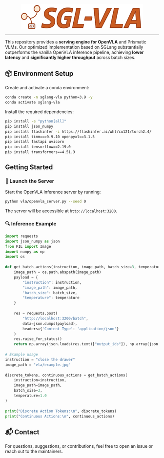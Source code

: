 <div align="center"  id="sglangtop">
<img src="assets/logo.png" alt="logo" width="400" margin="10px"></img>

</div>

--------------------------------------------------------------------------------
This repository provides a **serving engine for OpenVLA** and Prismatic VLMs. Our optimized implementation based on SGLang substantially outperforms the vanilla OpenVLA inference pipeline, achieving **lower latency** and **significantly higher throughput** across batch sizes.



## 📦 Environment Setup

Create and activate a conda environment:

```bash
conda create -n sglang-vla python=3.9 -y
conda activate sglang-vla
```

Install the required dependencies:

```bash
pip install -e "python[all]"
pip install json_numpy
pip install flashinfer -i https://flashinfer.ai/whl/cu121/torch2.4/
pip install timm===0.9.10 openpyxl==3.1.5
pip install fastapi uvicorn
pip install tensorflow==2.19.0
pip install transformers==4.51.3
```

## Getting Started
### 🚀 Launch the Server

Start the OpenVLA inference server by running:

```bash
python vla/openvla_server.py --seed 0
```

The server will be accessible at `http://localhost:3200`.

### 🔍 Inference Example

```python
import requests
import json_numpy as json
from PIL import Image
import numpy as np
import os

def get_batch_actions(instruction, image_path, batch_size=3, temperature=1.0):
    image_path = os.path.abspath(image_path)
    payload = {
        "instruction": instruction,
        "image_path": image_path,
        "batch_size": batch_size,
        "temperature": temperature
    }

    res = requests.post(
        "http://localhost:3200/batch",
        data=json.dumps(payload),
        headers={'Content-Type': 'application/json'}
    )
    res.raise_for_status()
    return np.array(json.loads(res.text)["output_ids"]), np.array(json.loads(res.text)["actions"])

# Example usage
instruction = "close the drawer"
image_path = "vla/example.jpg"

discrete_tokens, continuous_actions = get_batch_actions(
    instruction=instruction,
    image_path=image_path,
    batch_size=3,
    temperature=1.0
)

print("Discrete Action Tokens:\n", discrete_tokens)
print("Continuous Actions:\n", continuous_actions)
```



## 📬 Contact

For questions, suggestions, or contributions, feel free to open an issue or reach out to the maintainers.
